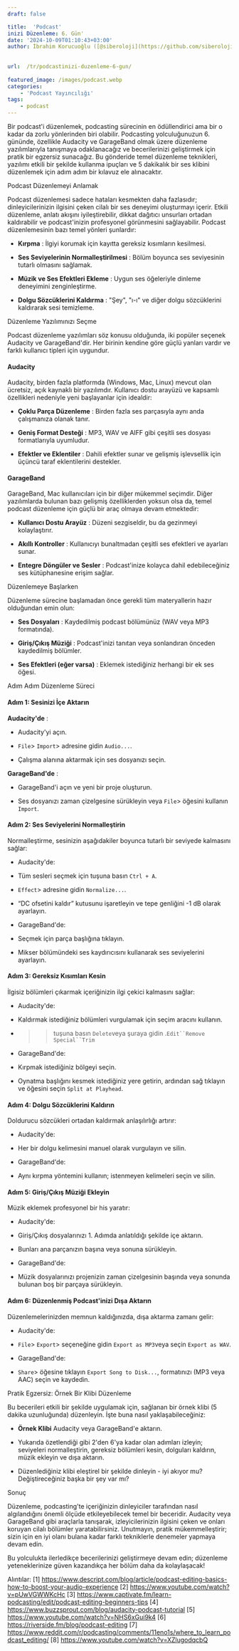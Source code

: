 ```yaml
---
draft: false

title:  'Podcast'
inizi Düzenleme: 6. Gün'
date: '2024-10-09T01:10:43+03:00'
author: İbrahim Korucuoğlu ([@siberoloji](https://github.com/siberoloji))
 
 
url:  /tr/podcastinizi-duzenleme-6-gun/
 
featured_image: /images/podcast.webp
categories:
    - 'Podcast Yayıncılığı'
tags:
    - podcast
---
```



Bir podcast'i düzenlemek, podcasting sürecinin en ödüllendirici ama bir o kadar da zorlu yönlerinden biri olabilir. Podcasting yolculuğunuzun 6. gününde, özellikle Audacity ve GarageBand olmak üzere düzenleme yazılımlarıyla tanışmaya odaklanacağız ve becerilerinizi geliştirmek için pratik bir egzersiz sunacağız. Bu gönderide temel düzenleme teknikleri, yazılımı etkili bir şekilde kullanma ipuçları ve 5 dakikalık bir ses klibini düzenlemek için adım adım bir kılavuz ele alınacaktır.



Podcast Düzenlemeyi Anlamak



Podcast düzenlemesi sadece hataları kesmekten daha fazlasıdır; dinleyicilerinizin ilgisini çeken cilalı bir ses deneyimi oluşturmayı içerir. Etkili düzenleme, anlatı akışını iyileştirebilir, dikkat dağıtıcı unsurları ortadan kaldırabilir ve podcast'inizin profesyonel görünmesini sağlayabilir. Podcast düzenlemesinin bazı temel yönleri şunlardır:


* **Kırpma** : İlgiyi korumak için kayıtta gereksiz kısımların kesilmesi.

* **Ses Seviyelerinin Normalleştirilmesi** : Bölüm boyunca ses seviyesinin tutarlı olmasını sağlamak.

* **Müzik ve Ses Efektleri Ekleme** : Uygun ses öğeleriyle dinleme deneyimini zenginleştirme.

* **Dolgu Sözcüklerini Kaldırma** : "Şey", "ı-ı" ve diğer dolgu sözcüklerini kaldırarak sesi temizleme.




Düzenleme Yazılımınızı Seçme



Podcast düzenleme yazılımları söz konusu olduğunda, iki popüler seçenek Audacity ve GarageBand'dir. Her birinin kendine göre güçlü yanları vardır ve farklı kullanıcı tipleri için uygundur.


#### **Audacity**



Audacity, birden fazla platformda (Windows, Mac, Linux) mevcut olan ücretsiz, açık kaynaklı bir yazılımdır. Kullanıcı dostu arayüzü ve kapsamlı özellikleri nedeniyle yeni başlayanlar için idealdir:


* **Çoklu Parça Düzenleme** : Birden fazla ses parçasıyla aynı anda çalışmanıza olanak tanır.

* **Geniş Format Desteği** : MP3, WAV ve AIFF gibi çeşitli ses dosyası formatlarıyla uyumludur.

* **Efektler ve Eklentiler** : Dahili efektler sunar ve gelişmiş işlevsellik için üçüncü taraf eklentilerini destekler.



#### **GarageBand**



GarageBand, Mac kullanıcıları için bir diğer mükemmel seçimdir. Diğer yazılımlarda bulunan bazı gelişmiş özelliklerden yoksun olsa da, temel podcast düzenleme için güçlü bir araç olmaya devam etmektedir:


* **Kullanıcı Dostu Arayüz** : Düzeni sezgiseldir, bu da gezinmeyi kolaylaştırır.

* **Akıllı Kontroller** : Kullanıcıyı bunaltmadan çeşitli ses efektleri ve ayarları sunar.

* **Entegre Döngüler ve Sesler** : Podcast'inize kolayca dahil edebileceğiniz ses kütüphanesine erişim sağlar.




Düzenlemeye Başlarken



Düzenleme sürecine başlamadan önce gerekli tüm materyallerin hazır olduğundan emin olun:


* **Ses Dosyaları** : Kaydedilmiş podcast bölümünüz (WAV veya MP3 formatında).

* **Giriş/Çıkış Müziği** : Podcast'inizi tanıtan veya sonlandıran önceden kaydedilmiş bölümler.

* **Ses Efektleri (eğer varsa)** : Eklemek istediğiniz herhangi bir ek ses öğesi.




Adım Adım Düzenleme Süreci


#### Adım 1: Sesinizi İçe Aktarın



**Audacity'de** :


* Audacity'yi açın.

* `File`> `Import`> adresine gidin `Audio...`.

* Çalışma alanına aktarmak için ses dosyanızı seçin.




**GarageBand'de** :


* GarageBand'i açın ve yeni bir proje oluşturun.

* Ses dosyanızı zaman çizelgesine sürükleyin veya `File`> öğesini kullanın `Import`.



#### Adım 2: Ses Seviyelerini Normalleştirin



Normalleştirme, sesinizin aşağıdakiler boyunca tutarlı bir seviyede kalmasını sağlar:


* Audacity'de:



* Tüm sesleri seçmek için tuşuna basın `Ctrl + A`.

* `Effect`> adresine gidin `Normalize...`.

* “DC ofsetini kaldır” kutusunu işaretleyin ve tepe genliğini -1 dB olarak ayarlayın.



* GarageBand'de:



* Seçmek için parça başlığına tıklayın.

* Mikser bölümündeki ses kaydırıcısını kullanarak ses seviyelerini ayarlayın.



#### Adım 3: Gereksiz Kısımları Kesin



İlgisiz bölümleri çıkarmak içeriğinizin ilgi çekici kalmasını sağlar:


* Audacity'de:



* Kaldırmak istediğiniz bölümleri vurgulamak için seçim aracını kullanın.

* > > tuşuna basın `Delete`veya şuraya gidin .`Edit``Remove Special``Trim`



* GarageBand'de:



* Kırpmak istediğiniz bölgeyi seçin.

* Oynatma başlığını kesmek istediğiniz yere getirin, ardından sağ tıklayın ve öğesini seçin `Split at Playhead`.



#### Adım 4: Dolgu Sözcüklerini Kaldırın



Doldurucu sözcükleri ortadan kaldırmak anlaşılırlığı artırır:


* Audacity'de:

* Her bir dolgu kelimesini manuel olarak vurgulayın ve silin.

* GarageBand'de:

* Aynı kırpma yöntemini kullanın; istenmeyen kelimeleri seçin ve silin.



#### Adım 5: Giriş/Çıkış Müziği Ekleyin



Müzik eklemek profesyonel bir his yaratır:


* Audacity'de:

* Giriş/Çıkış dosyalarınızı 1. Adımda anlatıldığı şekilde içe aktarın.

* Bunları ana parçanızın başına veya sonuna sürükleyin.

* GarageBand'de:

* Müzik dosyalarınızı projenizin zaman çizelgesinin başında veya sonunda bulunan boş bir parçaya sürükleyin.



#### Adım 6: Düzenlenmiş Podcast'inizi Dışa Aktarın



Düzenlemelerinizden memnun kaldığınızda, dışa aktarma zamanı gelir:


* Audacity'de:

* `File`> `Export`> seçeneğine gidin `Export as MP3`veya seçin `Export as WAV`.

* GarageBand'de:

* `Share`> öğesine tıklayın `Export Song to Disk...`, formatınızı (MP3 veya AAC) seçin ve kaydedin.




Pratik Egzersiz: Örnek Bir Klibi Düzenleme



Bu becerileri etkili bir şekilde uygulamak için, sağlanan bir örnek klibi (5 dakika uzunluğunda) düzenleyin. İşte buna nasıl yaklaşabileceğiniz:


* **Örnek Klibi** Audacity veya GarageBand'e aktarın.

* Yukarıda özetlendiği gibi 2'den 6'ya kadar olan adımları izleyin; seviyeleri normalleştirin, gereksiz bölümleri kesin, dolguları kaldırın, müzik ekleyin ve dışa aktarın.

* Düzenlediğiniz klibi eleştirel bir şekilde dinleyin - iyi akıyor mu? Değiştireceğiniz başka bir şey var mı?




Sonuç



Düzenleme, podcasting'te içeriğinizin dinleyiciler tarafından nasıl algılandığını önemli ölçüde etkileyebilecek temel bir beceridir. Audacity veya GarageBand gibi araçlarla tanışarak, izleyicilerinizin ilgisini çeken ve onları koruyan cilalı bölümler yaratabilirsiniz. Unutmayın, pratik mükemmelleştirir; sizin için en iyi olanı bulana kadar farklı tekniklerle denemeler yapmaya devam edin.



Bu yolculukta ilerledikçe becerilerinizi geliştirmeye devam edin; düzenleme yeteneklerinize güven kazandıkça her bölüm daha da kolaylaşacak!



Alıntılar: [1] https://www.descript.com/blog/article/podcast-editing-basics-how-to-boost-your-audio-experience [2] https://www.youtube.com/watch?v=pUwVGWWKcHc [3] https://www.captivate.fm/learn-podcasting/edit/podcast-editing-beginners-tips [4] https://www.buzzsprout.com/blog/audacity-podcast-tutorial [5] https://www.youtube.com/watch?v=NHS6xGui9k4 [6] https://riverside.fm/blog/podcast-editing [7] https://www.reddit.com/r/podcasting/comments/11eno1s/where_to_learn_podcast_editing/ [8] https://www.youtube.com/watch?v=XZlugodqcbQ
